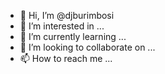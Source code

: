 - 👋 Hi, I’m @djburimbosi
- 👀 I’m interested in ...
- 🌱 I’m currently learning ...
- 💞️ I’m looking to collaborate on ...
- 📫 How to reach me ...

<!---
djburimbosi/djburimbosi is a ✨ special ✨ repository because its `README.md` (this file) appears on your GitHub profile.
You can click the Preview link to take a look at your changes.
--->
